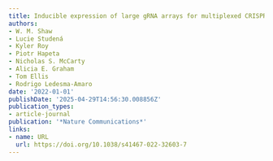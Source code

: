 ```yaml
---
title: Inducible expression of large gRNA arrays for multiplexed CRISPRai applications
authors:
- W. M. Shaw
- Lucie Studená
- Kyler Roy
- Piotr Hapeta
- Nicholas S. McCarty
- Alicia E. Graham
- Tom Ellis
- Rodrigo Ledesma‐Amaro
date: '2022-01-01'
publishDate: '2025-04-29T14:56:30.008856Z'
publication_types:
- article-journal
publication: '*Nature Communications*'
links:
- name: URL
  url: https://doi.org/10.1038/s41467-022-32603-7
---
```

